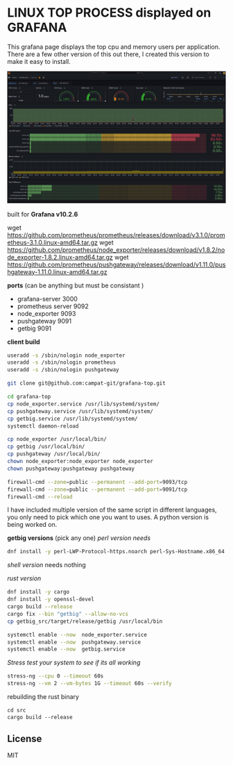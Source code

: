 # **LINUX TOP PROCESS displayed on GRAFANA**

This grafana page displays the top cpu and memory users per application. There are a few other version of this out there, I created this version to make it easy to install. 


![App Screenshot](top.png)

 built for **Grafana v10.2.6**


wget https://github.com/prometheus/prometheus/releases/download/v3.1.0/prometheus-3.1.0.linux-amd64.tar.gz
wget https://github.com/prometheus/node_exporter/releases/download/v1.8.2/node_exporter-1.8.2.linux-amd64.tar.gz
wget https://github.com/prometheus/pushgateway/releases/download/v1.11.0/pushgateway-1.11.0.linux-amd64.tar.gz




**ports**  (can be anything but must be consistant )
- grafana-server 3000
- prometheus server 9092
- node_exporter 9093
- pushgateway 9091
- getbig 9091

**client build**
```sh
useradd -s /sbin/nologin node_exporter
useradd -s /sbin/nologin prometheus
useradd -s /sbin/nologin pushgateway
```

```sh
git clone git@github.com:campat-git/grafana-top.git
```

```sh
cd grafana-top
cp node_exporter.service /usr/lib/systemd/system/
cp pushgateway.service /usr/lib/systemd/system/
cp getbig.service /usr/lib/systemd/system/
systemctl daemon-reload
```

```sh
cp node_exporter /usr/local/bin/
cp getbig /usr/local/bin/
cp pushgateway /usr/local/bin/
chown node_exporter:node_exporter node_exporter
chown pushgateway:pushgateway pushgateway
```
```sh
firewall-cmd --zone=public --permanent --add-port=9093/tcp
firewall-cmd --zone=public --permanent --add-port=9091/tcp
firewall-cmd --reload
```

I have included multiple version of the same script in different languages, you only need to pick which one you want to uses. A python version is being worked on.

**getbig versions**  (pick any one)
*perl version needs*
```sh
dnf install -y perl-LWP-Protocol-https.noarch perl-Sys-Hostname.x86_64
```
*shell version* 
needs nothing

*rust version*
```sh
dnf install -y cargo
dnf install -y openssl-devel
cargo build --release
cargo fix --bin "getbig" --allow-no-vcs
cp getbig_src/target/release/getbig /usr/local/bin
```

```sh
systemctl enable --now  node_exporter.service
systemctl enable --now  pushgateway.service
systemctl enable --now  getbig.service
```

*Stress test your system to see if its all working*

```sh
stress-ng --cpu 0 --timeout 60s
stress-ng --vm 2 --vm-bytes 1G --timeout 60s --verify
```

rebuilding the rust binary 
```
cd src
cargo build --release
```

## License

MIT

